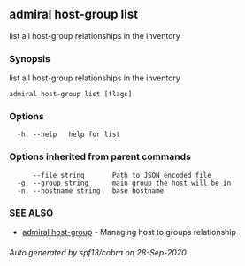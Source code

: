 ## admiral host-group list

list all host-group relationships in the inventory

### Synopsis

list all host-group relationships in the inventory

```
admiral host-group list [flags]
```

### Options

```
  -h, --help   help for list
```

### Options inherited from parent commands

```
      --file string       Path to JSON encoded file
  -g, --group string      main group the host will be in
  -n, --hostname string   base hostname
```

### SEE ALSO

* [admiral host-group](admiral_host-group.md)	 - Managing host to groups relationship

###### Auto generated by spf13/cobra on 28-Sep-2020
